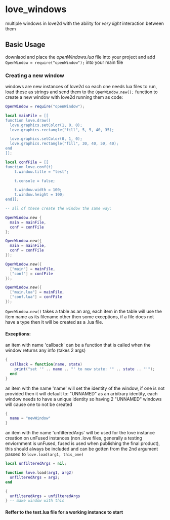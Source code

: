 # love_windows
multiple windows in love2d with the ability for *very light* interaction between them

## Basic Usage
downlaod and place the *openWindows.lua* file into your project and add ```OpenWindow = require("openWindow");``` into your main file

### Creating a new window
windows are new instances of love2d so each one needs lua files to run, load these as strings and send them to the ```OpenWindow.new();``` function to create a new window with love2d running them as code:
```lua
OpenWindow = require("openWindow");

local mainFile = [[
function love.draw()
  love.graphics.setColor(1, 0, 0);
  love.graphics.rectangle("fill", 5, 5, 40, 35);

  love.graphics.setColor(0, 1, 0);
  love.graphics.rectangle("fill", 30, 40, 50, 40);
end
]];

local confFile = [[
function love.conf(t)
    t.window.title = "test";

    t.console = false;

    t.window.width = 100;
    t.window.height = 100;
end]];

-- all of these create the window the same way:

OpenWindow.new {
  main = mainFile,
  conf = confFile
};

OpenWindow.new({
  main = mainFile,
  conf = confFile
});

OpenWindow.new({
  ["main"] = mainFile,
  ["conf"] = confFile
});

OpenWindow.new({
  ["main.lua"] = mainFile,
  ["conf.lua"] = confFile
});
```

```OpenWindow.new()``` takes a table as an arg, each item in the table will use the item name as its filename other then some exceptions, if a file does not have a type then it will be created as a .lua file.

#### Exceptions:
an item with name 'callback' can be a function that is called when the window returns any info (takes 2 args)
```lua
{
  callback = function(name, state)
    print("set '" .. name .. "' to new state: '" .. state .. "'");
  end
}
```
an item with the name 'name' will set the identity of the window, if one is not provided then it will default to: "UNNAMED" as an arbitrary identity, each window needs to have a unique identity so having 2 "UNNAMED" windows will cause one to not be created
```lua
{
  name = "newWindow"
}
```
an item with the name 'unfilteredArgs' will be used for the love instance creation on unFused instances (non .love files, generally a testing enviornment is unFused, fused is used when publishing the final product), this should always be included and can be gotten from the 2nd argument passed to ```love.load(arg1, this_one)```
```lua
local unfilteredArgs = nil;

function love.load(arg1, arg2)
  unfilteredArgs = arg2;
end

{
  unfilteredArgs = unfilteredArgs
} -- make window with this
```

#### Reffer to the test.lua file for a working instance to start
